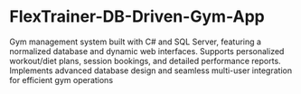 # FlexTrainer-DB-Driven-Gym-App
Gym management system built with C# and SQL Server, featuring a normalized database and dynamic web interfaces. Supports personalized workout/diet plans, session bookings, and detailed performance reports. Implements advanced database design and seamless multi-user integration for efficient gym operations
